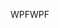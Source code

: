 <span data-ttu-id="aed04-101">WPF</span><span class="sxs-lookup"><span data-stu-id="aed04-101">WPF</span></span>